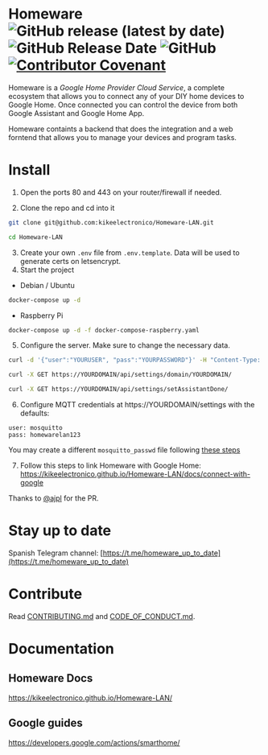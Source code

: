 # Homeware ![GitHub release (latest by date)](https://img.shields.io/github/v/release/kikeelectronico/Homeware-LAN?style=flat-square) ![GitHub Release Date](https://img.shields.io/github/release-date/kikeelectronico/Homeware-LAN?label=Last%20release&style=flat-square) ![GitHub](https://img.shields.io/github/license/kikeelectronico/Homeware-LAN?style=flat-square) [![Contributor Covenant](https://img.shields.io/badge/Contributor%20Covenant-v2.0%20adopted-ff69b4.svg)](code_of_conduct.md)

Homeware is a _Google Home Provider Cloud Service_, a complete ecosystem that allows you to connect any of your DIY home devices to Google Home. Once connected you can control the device from both Google Assistant and Google Home App.

Homeware containts a backend that does the integration and a web forntend that allows you to manage your devices and program tasks.

# Install


1. Open the ports 80 and 443 on your router/firewall if needed.

2. Clone the repo and cd into it  
```bash
git clone git@github.com:kikeelectronico/Homeware-LAN.git
```
```bash
cd Homeware-LAN
```
3. Create your own `.env` file from `.env.template`. Data will be used to generate certs on letsencrypt.  
4. Start the project
- Debian / Ubuntu
```bash
docker-compose up -d
```
- Raspberry Pi
```bash
docker-compose up -d -f docker-compose-raspberry.yaml
```
5. Configure the server. Make sure to change the necessary data.
```bash
curl -d '{"user":"YOURUSER", "pass":"YOURPASSWORD"}' -H "Content-Type: application/json" -X POST https://YOURDOMAIN/api/user/set/
```
```bash
curl -X GET https://YOURDOMAIN/api/settings/domain/YOURDOMAIN/
```
```bash
curl -X GET https://YOURDOMAIN/api/settings/setAssistantDone/
```
6. Configure MQTT credentials at https://YOURDOMAIN/settings with the defaults:  
```
user: mosquitto
pass: homewarelan123
```
You may create a different `mosquitto_passwd` file following [these steps](https://mosquitto.org/man/mosquitto_passwd-1.html)  

7. Follow this steps to link Homeware with Google Home: https://kikeelectronico.github.io/Homeware-LAN/docs/connect-with-google

Thanks to <a href="https://github.com/ajpl" tarjet="blanck">@ajpl</a> for the PR.

# Stay up to date

Spanish Telegram channel: [https://t.me/homeware_up_to_date](https://t.me/homeware_up_to_date)

# Contribute

Read [CONTRIBUTING.md](https://kikeelectronico.github.io/Homeware-LAN/docs/contributing/) and [CODE_OF_CONDUCT.md](https://kikeelectronico.github.io/Homeware-LAN/docs/code-of-conduct/).

# Documentation

## Homeware Docs

https://kikeelectronico.github.io/Homeware-LAN/

## Google guides

https://developers.google.com/actions/smarthome/
